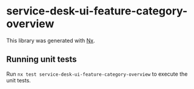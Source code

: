 # service-desk-ui-feature-category-overview

This library was generated with [Nx](https://nx.dev).

## Running unit tests

Run `nx test service-desk-ui-feature-category-overview` to execute the unit tests.
